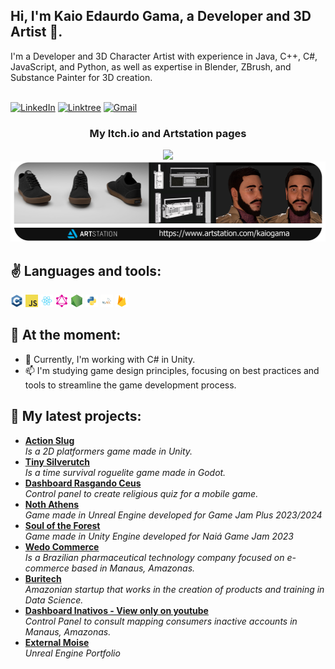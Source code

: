 ## Hi, I'm Kaio Edaurdo Gama, a Developer and 3D Artist 👋.

<div>
      I'm a Developer and 3D Character Artist with experience in Java, C++, C#, JavaScript, and Python, as well as expertise in Blender, ZBrush, and Substance Painter for 3D creation.
</div>
</br>

<!-- 
<a href="https://www.youtube.com/@kaioeduardo3967" target="_blank"><img src="https://img.shields.io/badge/YouTube-FF0000?style=for-the-badge&logo=youtube&logoColor=white" target="_blank"></a>
<a href="https://www.linkedin.com/in/kaiogama/" target="_blank"><img src="https://img.shields.io/badge/-LinkedIn-%230077B5?style=for-the-badge&logo=linkedin&logoColor=white" target="_blank"></a> 
-->
[![LinkedIn](https://img.shields.io/badge/LinkedIn-0077B5?style=for-the-badge&logo=linkedin&logoColor=white)](https://www.linkedin.com/in/kaiogama/)
[![Linktree](https://img.shields.io/badge/linktree-39E09B?style=for-the-badge&logo=linktree&logoColor=white)](https://linktr.ee/kaiogama)
[![Gmail](https://img.shields.io/badge/Gmail-333333?style=for-the-badge&logo=gmail&logoColor=red)](mailto:kaiogama18@gmail.com)

<div align="center">
<h3 align="center">My Itch.io and  Artstation pages</h3>
<p float="left">
      <a href="https://kaio-edu18.itch.io" target="_blank"><img src="https://github.com/kaiogama18/MyPageDesigner/blob/main/itchio/itchioMylogo.png"  width="full" height="128"/></a>
      <a href="https://www.artstation.com/kaiogama" target="_blank"><img src="https://github.com/kaiogama18/MyPageDesigner/blob/main/artstation/artstationMylogo.png" width="full" height="128"/></a>
</p>
   <!-- 
   <a href="https://kaio-edu18.itch.io" target="_blank"><img src="https://github.com/kaiogama18/MyPageDesigner/blob/main/itchio/itchioMylogo.png"  height="128" style="display: block; margin: 0 auto"/></a>
   <a href="https://www.artstation.com/kaiogama" target="_blank"><img src="https://github.com/kaiogama18/MyPageDesigner/blob/main/artstation/artstationMylogo.png" height="128" style="display: block; margin: 0 auto"/></a>
   -->
</div> 

## ✌️ Languages and tools:
<code><img height="20" src="https://raw.githubusercontent.com/github/explore/80688e429a7d4ef2fca1e82350fe8e3517d3494d/topics/cpp/cpp.png"></code>
<code><img height="20" src="https://raw.githubusercontent.com/github/explore/80688e429a7d4ef2fca1e82350fe8e3517d3494d/topics/javascript/javascript.png"></code>
<code><img height="20" src="https://raw.githubusercontent.com/github/explore/80688e429a7d4ef2fca1e82350fe8e3517d3494d/topics/react/react.png"></code>
<code><img height="20" src="https://raw.githubusercontent.com/github/explore/5c058a388828bb5fde0bcafd4bc867b5bb3f26f3/topics/graphql/graphql.png"></code>
<code><img height="20" src="https://raw.githubusercontent.com/github/explore/80688e429a7d4ef2fca1e82350fe8e3517d3494d/topics/nodejs/nodejs.png"></code>
<code><img height="20" src="https://raw.githubusercontent.com/github/explore/80688e429a7d4ef2fca1e82350fe8e3517d3494d/topics/python/python.png"></code>
<code><img height="20" src="https://raw.githubusercontent.com/github/explore/80688e429a7d4ef2fca1e82350fe8e3517d3494d/topics/mysql/mysql.png"></code>
<code><img height="20" src="https://raw.githubusercontent.com/github/explore/80688e429a7d4ef2fca1e82350fe8e3517d3494d/topics/firebase/firebase.png"></code>
<!-- <code><img height="20" src="https://img.shields.io/badge/Kotlin-7F52FF?style=for-the-badge&logo=Kotlin&logoColor=white"></code> -->

## 💬 At the moment:
- 🌱 Currently, I'm working with C# in Unity.
- 📫 I'm studying game design principles, focusing on best practices and tools to streamline the game development process.


## 🦾 My latest projects:
<ul>
    <li><a href="https://github.com/The-Lubers-Group/ActionSlug"><b> Action Slug </b></a><br/><i>Is a 2D platformers game made in Unity.</i></li>
    <li><a href="https://kaio-edu18.itch.io/tiny-silverutch"><b> Tiny Silverutch </b></a><br/><i>Is a time survival roguelite game made in Godot.</i></li>
   <li><a href="https://rasgando-ceus-quiz.admin.oke.luby.me"><b> Dashboard Rasgando Ceus </b></a><br/><i>Control panel to create religious quiz for a mobile game.</i></li>
   <li><a href="https://boredcatstudio.itch.io/north-athens"><b> Noth Athens </b></a><br/><i>Game made in Unreal Engine developed for Game Jam Plus 2023/2024</i></li>
   <li><a href="https://tupan-team.itch.io/soul-of-the-forest"><b> Soul of the Forest </b></a><br/><i>Game made in Unity Engine developed for Naiá Game Jam 2023</i></li>

   <li><a href="https://wedo-commerce-lprs.vercel.app/"><b> Wedo Commerce </b></a><br/><i>Is a Brazilian pharmaceutical technology company focused on e-commerce based in Manaus, Amazonas.</i></li>
    <li><a href="http://buritech.netlify.app"><b> Buritech </b></a><br/><i>Amazonian startup that works in the creation of products and training in Data Science.</i></li>
     <li><a href="https://www.youtube.com/watch?v=K8Wn1fHrPpo"><b> Dashboard Inativos - View only on youtube </b></a><br/><i>Control Panel to consult mapping consumers inactive accounts in Manaus, Amazonas.</i></li>
   <li><a href="https://www.youtube.com/watch?v=zHtat8a4QBk"><b> External Moise </b></a><br/><i>Unreal Engine Portfolio</i></li>
</ul>
